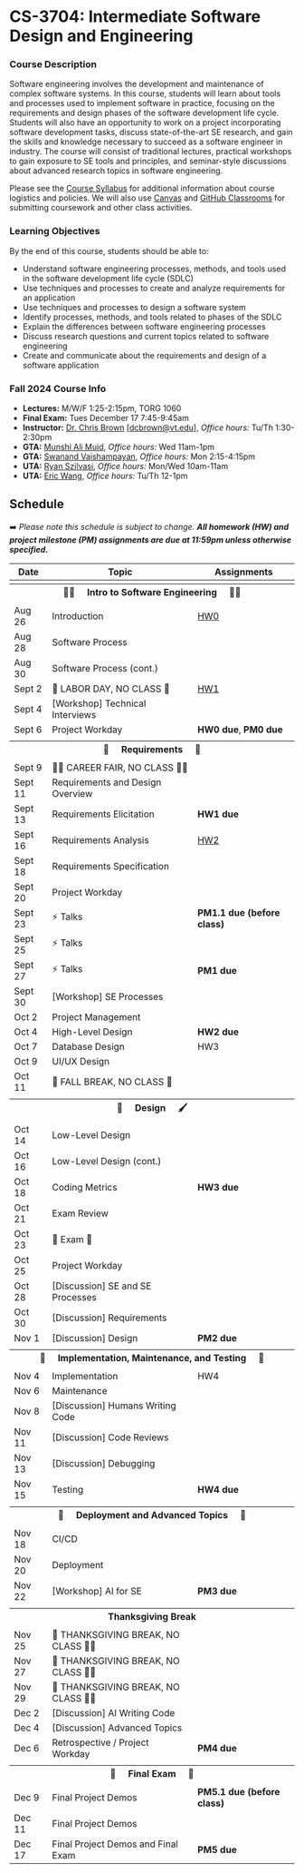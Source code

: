 # CS-3704: Intermediate Software Design and Engineering

### Course Description

Software engineering involves the development and maintenance of complex software systems. In this course, students will learn about tools and processes used to implement software in practice, focusing on the requirements and design phases of the software development life cycle. Students will also have an opportunity to work on a project incorporating software development tasks, discuss state-of-the-art SE research, and gain the skills and knowledge necessary to succeed as a software engineer in industry. The course will consist of traditional lectures, practical workshops to gain exposure to SE tools and principles, and seminar-style discussions about advanced research topics in software engineering.

Please see the [Course Syllabus](https://docs.google.com/document/d/1jGqHKlM8QHy8utRZ1Kg8g8SqumzIuqXvaba-oTESLvI/edit?usp=sharing) for additional information about course logistics and policies. We will also use [Canvas](https://canvas.vt.edu/courses/196188) and [GitHub Classrooms](https://classroom.github.com/classrooms/97977962-cs3704-vt-fall24-classroom) for submitting coursework and other class activities.

### Learning Objectives

By the end of this course, students should be able to:
* Understand software engineering processes, methods, and tools used in the software development life cycle (SDLC)
* Use techniques and processes to create and analyze requirements for an application
* Use techniques and processes to design a software system
* Identify processes, methods, and tools related to phases of the SDLC
* Explain the differences between software engineering processes
* Discuss research questions and current topics related to software engineering
* Create and communicate about the requirements and design of a software application


### Fall 2024 Course Info

* **Lectures:** M/W/F 1:25-2:15pm, TORG 1060
* **Final Exam:** Tues December 17 7:45-9:45am
* **Instructor:** [Dr. Chris Brown](https://chbrown13.github.io) [dcbrown@vt.edu], *Office hours:* Tu/Th 1:30-2:30pm
* **GTA:** [Munshi Ali Muid](munshira@vt.edu), *Office hours:* Wed 11am-1pm
* **GTA:** [Swanand Vaishampayan](swanandsv@vt.edu), *Office hours:* Mon 2:15-4:15pm
* **UTA:** [Ryan Szilvasi](rszilvasi@vt.edu), *Office hours:* Mon/Wed 10am-11am
* **UTA:** [Eric Wang](ericwang42@vt.edu), *Office hours:* Tu/Th 12-1pm

## Schedule

➡️ _Please note this schedule is subject to change. **All homework (HW) and project milestone (PM) assignments are due at 11:59pm unless otherwise specified.**_

| Date     | Topic                            |  Assignments       |
|----------|----------------------------------|------------------  |
| <tr><th colspan=3> 👨‍💻 &nbsp;&nbsp;&nbsp; Intro to Software Engineering &nbsp;&nbsp;&nbsp; 👩‍💻 </th></tr> |
| Aug 26  | Introduction | [HW0](HWs/HW0.md) |
| Aug 28  | Software Process | |
| Aug 30  | Software Process (cont.) |  |
| Sept 2  | 💼 LABOR DAY, NO CLASS 🌄 | [HW1](https://canvas.vt.edu/courses/196188/assignments/2183264) |
| Sept 4  | [Workshop] Technical Interviews |  |
| Sept 6  | Project Workday  | **HW0 due**, **PM0 due** |
| <tr><th colspan=3> 📝 &nbsp;&nbsp;&nbsp; Requirements &nbsp;&nbsp;&nbsp; 📖 </th></tr> |
| Sept 9  | 👩‍💼 CAREER FAIR, NO CLASS 👨‍💼 |  |
| Sept 11 | Requirements and Design Overview |  |
| Sept 13 | Requirements Elicitation | **HW1 due** |
| Sept 16 | Requirements Analysis | [HW2](https://canvas.vt.edu/courses/196188/assignments/2183275) |
| Sept 18 | Requirements Specification |  |
| Sept 20 | Project Workday | |
| Sept 23 | ⚡ Talks | **PM1.1 due (before class)** |
| Sept 25 | ⚡ Talks | |
| Sept 27 | ⚡ Talks | **PM1 due** |
| Sept 30 | [Workshop] SE Processes | |
| Oct 2   | Project Management| |
| Oct 4   | High-Level Design | **HW2 due** |
| Oct 7   | Database Design | HW3 |
| Oct 9   | UI/UX Design  | |
| Oct 11  | 🍂 FALL BREAK, NO CLASS 🍁 |  |
| <tr><th colspan=3> 🎨 &nbsp;&nbsp;&nbsp; Design &nbsp;&nbsp;&nbsp; 🖌️ </th></tr> |
| Oct 14  | Low-Level Design |  |
| Oct 16  | Low-Level Design (cont.) |  |
| Oct 18  | Coding Metrics | **HW3 due** |
| Oct 21  | Exam Review |  |
| Oct 23  | 💯 Exam 💯 | |
| Oct 25  | Project Workday |  |
| Oct 28  | [Discussion] SE and SE Processes |  |
| Oct 30  | [Discussion] Requirements |  |
| Nov 1   | [Discussion] Design | **PM2 due** |
| <tr><th colspan=3>  🧹 &nbsp;&nbsp;&nbsp; Implementation, Maintenance, and Testing &nbsp;&nbsp;&nbsp; 🧪  </th></tr> |
| Nov 4   | Implementation | HW4 |
| Nov 6   | Maintenance | |
| Nov 8   | [Discussion] Humans Writing Code  | |
| Nov 11  | [Discussion] Code Reviews | |
| Nov 13  | [Discussion] Debugging | | 
| Nov 15  | Testing |  **HW4 due** |
|  <tr><th colspan=3> 🧪 &nbsp;&nbsp;&nbsp; Deployment and Advanced Topics &nbsp;&nbsp;&nbsp; 👀 </th></tr> |
| Nov 18  | CI/CD |  |
| Nov 20  | Deployment | |
| Nov 22  | [Workshop] AI for SE | **PM3 due** |
|  <tr><th colspan=3> Thanksgiving Break </th></tr> |
| Nov 25 | 🦃 THANKSGIVING BREAK, NO CLASS 🙏🏿 | |
| Nov 27 | 🦃 THANKSGIVING BREAK, NO CLASS 🙏🏿 | |
| Nov 29 | 🦃 THANKSGIVING BREAK, NO CLASS 🙏🏿 | |
| Dec 2  | [Discussion] AI Writing Code  |  |
| Dec 4  | [Discussion] Advanced Topics | |
| Dec 6  | Retrospective / Project Workday | **PM4 due** |
|  <tr><th colspan=3>  💯 &nbsp;&nbsp;&nbsp; Final Exam &nbsp;&nbsp;&nbsp; 💯  </th></tr> |
| Dec 9  | Final Project Demos | **PM5.1 due (before class)** |
| Dec 11 | Final Project Demos | |
| Dec 17 | Final Project Demos and Final Exam | **PM5 due** |
